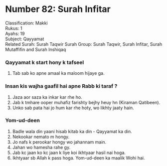# Number 82: Surah Infitar

Classification: Makki  
Rukus: 1  
Ayahs: 19  
Subject: Qayyamat  
Related Surah: Surah Taqwir
Surah Group: Surah Taqwir, Surah Infitar, Surah Mutaffifin and Surah Inshiqaq

### ‌Qayyamat k start hony k tafseel  
1. ‌Tab sab ko apne amaal ka maloom hijaye ga.  

### ‌Insan kis wajha gaafil hai apne Rabb ki taraf ?
1. ‌Jaza aor saza ka inkar kar rhe ho.
2. Jab k tmhare ooper muhafiz farishty bejhy heuy hn (Kiraman Qatibeen).
3. Unko sab pata hai jo hum kar rhe hoty, wo likhty jaaty hain.  

### ‌Yom-ud-deen
1. Badle wala din yaani hisab kitab ka din - Qayyamat ka din.
2. Nekookar nemato m hongy.
3. ‌Jo nafs k perookar hongy wo jahannam main.
4. Jahan wo hamesha rahe gy.  
5. Jab kc jaan ko kc jaan k liye koi ikhtyaar hasil nai hoga.
6. Ikhtyaar sb Allah k pass hoga. Yom-ud-deen ka maalik Wohi hai.
